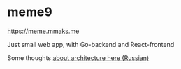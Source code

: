 # meme9

https://meme.mmaks.me

Just small web app, with Go-backend and React-frontend

Some thoughts [about architecture here (Russian)](pages/pages.md)
